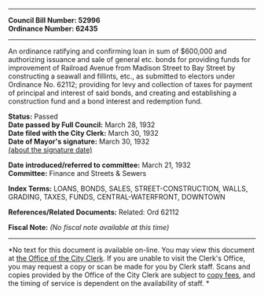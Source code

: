 * * * * *  
  
**Council Bill Number: [](#h0)[](#h2)52996**   
**Ordinance Number: 62435**  
  
* * * * *  
  
An ordinance ratifying and confirming loan in sum of $600,000 and authorizing issuance and sale of general etc. bonds for providing funds for improvement of Railroad Avenue from Madison Street to Bay Street by constructing a seawall and fillints, etc., as submitted to electors under Ordinance No. 62112; providing for levy and collection of taxes for payment of principal and interest of said bonds, and creating and establishing a construction fund and a bond interest and redemption fund.  
  
**Status:** Passed   
**Date passed by Full Council:** March 28, 1932   
**Date filed with the City Clerk:** March 30, 1932   
**Date of Mayor's signature:** March 30, 1932   
[(about the signature date)](/~public/approvaldate.htm)   
  
  
**Date introduced/referred to committee:** March 21, 1932   
**Committee:** Finance and Streets & Sewers   
  
**Index Terms:** LOANS, BONDS, SALES, STREET-CONSTRUCTION, WALLS, GRADING, TAXES, FUNDS, CENTRAL-WATERFRONT, DOWNTOWN  
  
**References/Related Documents:** Related: Ord 62112  
  
**Fiscal Note:** *(No fiscal note available at this time)*  
  
* * * * *  
  
*No text for this document is available on-line. You may view this document at [the Office of the City Clerk](http://www.seattle.gov/leg/clerk/contactUs.htm). If you are unable to visit the Clerk's Office, you may request a copy or scan be made for you by Clerk staff. Scans and copies provided by the Office of the City Clerk are subject to [copy fees](http://clerk.seattle.gov/~public/clerkfees.htm), and the timing of service is dependent on the availability of staff. *  
  
  
